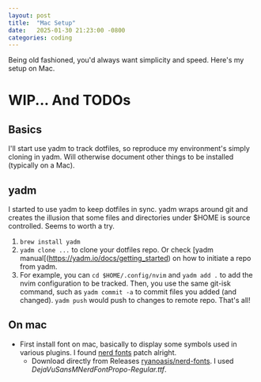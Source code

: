 ```yaml
---
layout: post
title:  "Mac Setup"
date:   2025-01-30 21:23:00 -0800
categories: coding
---
```


Being old fashioned, you'd always want simplicity and speed. Here's my setup on Mac.

# WIP... And TODOs

## Basics

I'll start use yadm to track dotfiles, so reproduce my environment's simply cloning in yadm. Will otherwise document other things to be installed (typically on a Mac).

## yadm

I started to use yadm to keep dotfiles in sync. yadm wraps around git and creates the illusion that some files and directories under $HOME is source controlled. Seems to worth a try.

1. `brew install yadm`
2. `yadm clone ...` to clone your dotfiles repo. Or check [yadm manual[(https://yadm.io/docs/getting_started) on how to initiate a repo from yadm.
3. For example, you can `cd $HOME/.config/nvim` and `yadm add .` to add the nvim configuration to be tracked. Then, you use the same git-isk command, such as `yadm commit -a` to commit files you added (and changed). `yadm push` would push to changes to remote repo. That's all!

## On mac

* First install font on mac, basically to display some symbols used in various plugins. I found [nerd fonts](https://github.com/ryanoasis/nerd-fonts#patched-fonts) patch alright. 
  * Download directly from Releases [ryanoasis/nerd-fonts](https://github.com/ryanoasis/nerd-fonts/releases). I used *DejaVuSansMNerdFontPropo-Regular.ttf*. 


